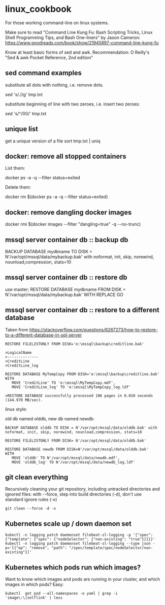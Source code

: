 # linux_cookbook

For those working command-line on linux systems.


Make sure to read "Command Line Kung Fu: Bash Scripting Tricks, Linux Shell Programming Tips, and Bash One-liners"
by Jason Cameron:
https://www.goodreads.com/book/show/21945897-command-line-kung-fu

Know at least basic forms of sed and awk.
Recommendation: O Reilly's  "Sed & awk Pocket Reference, 2nd edition"


## sed command examples

substitute all dots  with nothing, i.e. remove dots. 

sed 's/\.//g' tmp.txt 

substitute beginning of line with two zeroes, i.e. insert two zeroes:

sed 's/^/00/' tmp.txt 

## unique list
get a unique version of a file
sort tmp.txt | uniq


## docker: remove all stopped containers

List them:

docker ps -a -q --filter status=exited

Delete them:

docker rm $(docker ps -a -q --filter status=exited)

## docker: remove dangling docker images

docker rmi $(docker images --filter "dangling=true" -q --no-trunc)

## mssql server container db :: backup db

BACKUP DATABASE mydbname TO DISK = N'/var/opt/mssql/data/mybackup.bak' with noformat, init, skip, norewind, nounload,compression, stats=10

## mssql server container db :: restore db
	
use master;  RESTORE DATABASE mydbname FROM DISK = N'/var/opt/mssql/data/mybackup.bak' WITH REPLACE
GO

## mssql server container db :: restore to a different database

Taken from 
https://stackoverflow.com/questions/6267273/how-to-restore-to-a-different-database-in-sql-server


~~~~
RESTORE FILELISTONLY FROM DISK='e:\mssql\backup\creditline.bak'

>LogicalName
>--------------
>CreditLine
>CreditLine_log

RESTORE DATABASE MyTempCopy FROM DISK='e:\mssql\backup\creditline.bak'
WITH 
   MOVE 'CreditLine' TO 'e:\mssql\MyTempCopy.mdf',
   MOVE 'CreditLine_log' TO 'e:\mssql\MyTempCopy_log.ldf'

>RESTORE DATABASE successfully processed 186 pages in 0.010 seconds (144.970 MB/sec).
~~~~

linux style:

old db named olddb, new db named newdb:

~~~~
BACKUP DATABASE olddb TO DISK = N'/var/opt/mssql/data/olddb.bak' with noformat, init, skip, norewind, nounload,compression, stats=10

RESTORE FILELISTONLY FROM DISK= N'/var/opt/mssql/data/olddb.bak'

RESTORE DATABASE newdb FROM DISK=N'/var/opt/mssql/data/olddb.bak'
WITH
   MOVE 'olddb' TO N'/var/opt/mssql/data/newdb.mdf',
   MOVE 'olddb_log' TO N'/var/opt/mssql/data/newdb_log.ldf'
~~~~

## git clean everything
Recursively cleaning your git repository, including untracked directories and ignored files:
with --force, step into build directories (-d), don't use standard ignore rules (-x)
~~~~
git clean --force -d -x
~~~~

## Kubernetes scale up / down daemon set

~~~~
kubectl -n logging patch daemonset filebeat-sl-logging -p '{"spec": {"template": {"spec": {"nodeSelector": {"non-existing": "true"}}}}}'
kubectl -n logging patch daemonset filebeat-sl-logging --type json -p='[{"op": "remove", "path": "/spec/template/spec/nodeSelector/non-existing"}]'
~~~~
    
  
## Kubernetes which pods run which images?

Want to know which images and pods are running in your cluster, 
and which images in which pods?
Easy:

~~~~
kubectl  get pod --all-namespaces -o yaml | grep -i 'image\:\|selflink' | less
~~~~




